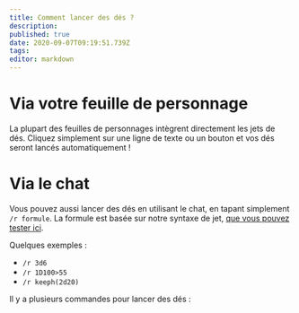 ```yaml
---
title: Comment lancer des dés ?
description: 
published: true
date: 2020-09-07T09:19:51.739Z
tags: 
editor: markdown
---
```


# Via votre feuille de personnage
La plupart des feuilles de personnages intègrent directement les jets de dés. Cliquez simplement sur une ligne de texte ou un bouton et vos dés seront lancés automatiquement !

# Via le chat
Vous pouvez aussi lancer des dés en utilisant le chat, en tapant simplement `/r formule`. La formule est basée sur notre syntaxe de jet, [que vous pouvez tester ici](https://roll.lets-role.com/).

Quelques exemples : 

 - `/r 3d6`
 - `/r 1D100>55`
 - `/r keeph(2d20)`

Il y a plusieurs commandes pour lancer des dés : 